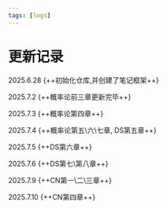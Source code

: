 ```yaml
---
tags: [logs]
---
```

# 更新记录
2025.6.28 {++初始化仓库,并创建了笔记框架++}

2025.7.2  {++概率论前三章更新完毕++}

2025.7.3 {++概率论第四章++}

2025.7.4 {++概率论第五\六\七章, DS第五章++}

2025.7.5 {++DS第六章++}

2025.7.6 {++DS第七\第八章++}

2025.7.9 {++CN第一\二\三章++}

2025.7.10 {++CN第四章++}